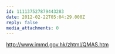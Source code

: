 ```yaml
---
id: 111137527879443283
date: 2012-02-22T05:04:29.000Z
reply: false
media_attachments: 0
---
```


http://www.immd.gov.hk/zhtml/QMAS.htm 

